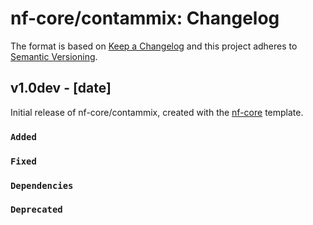 # nf-core/contammix: Changelog

The format is based on [Keep a Changelog](https://keepachangelog.com/en/1.0.0/)
and this project adheres to [Semantic Versioning](https://semver.org/spec/v2.0.0.html).

## v1.0dev - [date]

Initial release of nf-core/contammix, created with the [nf-core](https://nf-co.re/) template.

### `Added`

### `Fixed`

### `Dependencies`

### `Deprecated`
